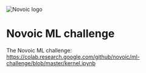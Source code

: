 ![Novoic logo](https://novoic.com/wp-content/uploads/2019/10/logo_160px.png)

# Novoic ML challenge
The Novoic ML challenge: https://colab.research.google.com/github/novoic/ml-challenge/blob/master/kernel.ipynb
